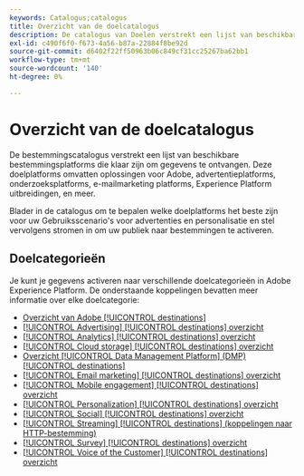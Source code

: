 ```yaml
---
keywords: Catalogus;catalogus
title: Overzicht van de doelcatalogus
description: De catalogus van Doelen verstrekt een lijst van beschikbare bestemmingen die klaar zijn om gegevens te ontvangen. Deze bestemmingen omvatten oplossingen van de Adobe, reclameplatforms, onderzoeksplatforms, e-mailmarketing platforms, en meer.
exl-id: c490f6f0-f673-4a56-b87a-22884f8be92d
source-git-commit: d6402f22ff50963b06c849cf31cc25267ba62bb1
workflow-type: tm+mt
source-wordcount: '140'
ht-degree: 0%

---
```


# Overzicht van de doelcatalogus

De bestemmingscatalogus verstrekt een lijst van beschikbare bestemmingsplatforms die klaar zijn om gegevens te ontvangen. Deze doelplatforms omvatten oplossingen voor Adobe, advertentieplatforms, onderzoeksplatforms, e-mailmarketing platforms, Experience Platform uitbreidingen, en meer.

Blader in de catalogus om te bepalen welke doelplatforms het beste zijn voor uw Gebruiksscenario&#39;s voor advertenties en personalisatie en stel vervolgens stromen in om uw publiek naar bestemmingen te activeren.

<div id="recs-overview-body-1"></div>
<div id="recs-overview-body-2"></div>
<div id="recs-overview-body-3"></div>
<div id="recs-overview-body-4"></div>
<div id="recs-overview-body-5"></div>
<div id="recs-overview-body-6"></div>

## Doelcategorieën

Je kunt je gegevens activeren naar verschillende doelcategorieën in Adobe Experience Platform. De onderstaande koppelingen bevatten meer informatie over elke doelcategorie:

- [Overzicht van Adobe [!UICONTROL destinations]](adobe/overview.md)
- [[!UICONTROL Advertising] [!UICONTROL destinations] overzicht](advertising/overview.md)
- [[!UICONTROL Analytics] [!UICONTROL destinations] overzicht](analytics/overview.md)
- [[!UICONTROL Cloud storage] [!UICONTROL destinations] overzicht](cloud-storage/overview.md)
- [Overzicht [!UICONTROL Data Management Platform] (DMP) [!UICONTROL destinations]](data-management/overview.md)
- [[!UICONTROL Email marketing] [!UICONTROL destinations] overzicht](email-marketing/overview.md)
- [[!UICONTROL Mobile engagement] [!UICONTROL destinations] overzicht](mobile-engagement/overview.md)
- [[!UICONTROL Personalization] [!UICONTROL destinations] overzicht](personalization/overview.md)
- [[!UICONTROL Social] [!UICONTROL destinations] overzicht](social/overview.md)
- [[!UICONTROL Streaming] [!UICONTROL destinations] (koppelingen naar HTTP-bestemming)](streaming/http-destination.md)
- [[!UICONTROL Survey] [!UICONTROL destinations] overzicht](survey/overview.md)
- [[!UICONTROL Voice of the Customer] [!UICONTROL destinations] overzicht](voice/overview.md)
